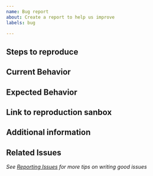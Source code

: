 ```yaml
---
name: Bug report
about: Create a report to help us improve
labels: bug

---
```


<!-- 🚨 STOP 🚨 STOP 🚨 STOP 🚨

HELP US HELP YOU, PLEASE
- Do a quick search to avoid duplicate issues
- Provide as much information as possible (reproduction sandbox, use case for features, etc.)
- Consider using a more suitable venue for questions such as Stack Overflow, Gitter, etc.

Please fill in the *entire* template below.

-->

## Steps to reproduce

<!-- Describe how to reproduce the issue -->

## Current Behavior

<!-- Describe the observed result -->

## Expected Behavior

<!-- Describe what did you expect instead, what is the desired outcome? -->

## Link to reproduction sanbox

<!-- See https://loopback.io/doc/en/contrib/Reporting-issues.html#loopback-4x-bugs  -->

## Additional information

<!--
Copy+paste the output of these two commands:
  node -e 'console.log(process.platform, process.arch, process.versions.node)'
  npm ls --prod --depth 0 | grep loopback
-->

## Related Issues

<!-- Did you find other bugs that looked similar? -->

_See [Reporting Issues](http://loopback.io/doc/en/contrib/Reporting-issues.html) for more tips on writing good issues_

